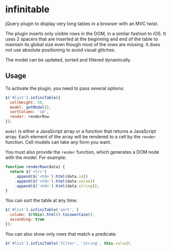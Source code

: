 infinitable
===========

jQuery plugin to display very long tables in a browser with an MVC twist.

The plugin inserts only visible rows in the DOM, in a similar fashion to iOS.
It uses 2 spacers that are inserted at the beginning and end of the table to maintain
its global size even though most of the rows are missing. It does not use absolute
positioning to avoid visual glitches.

The model can be updated, sorted and filtered dynamically.

Usage
-----

To activate the plugin, you need to pass several options:

```javascript
$('#list').infiniTable({
  cellHeight: 50,
  model: getModel(),
  sortColumn: 'id',
  render: renderRow
});
```

`model` is either a JavaScript array or a function that returns a JavaScript array. Each element of
the array will be rendered to a cell by the `render` function. Cell models can take any form you want.

You must also provide the `render` function, which generates a DOM node with the model. For example:

```javascript
function renderRow(data) {
  return $('<tr>')
    .append($('<td>').html(data.id))
    .append($('<td>').html(data.value))
    .append($('<td>').html(data.string));
}
```

You can sort the table at any time:

```javascript
$('#list').infiniTable('sort', {
  column: $(this).html().toLowerCase(),
  ascending: true
});
```

You can also show only rows that match a predicate:

```javascript
$('#list').infiniTable('filter', 'string', this.value);
```
